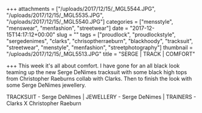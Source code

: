 +++
attachments = ["/uploads/2017/12/15/_MGL5544.JPG", "/uploads/2017/12/15/_MGL5535.JPG", "/uploads/2017/12/15/_MGL5540.JPG"]
categories = ["mensstyle", "menswear", "menfashion", "streetwear"]
date = "2017-12-15T14:17:12+00:00"
slug = ""
tags = ["proudlock", "proudlockstyle", "sergedenimes", "clarks", "chrisoptherraeburn", "blackhoody", "tracksuit", "streetwear", "menstyle", "menfashion", "streetphotography"]
thumbnail = "/uploads/2017/12/15/_MGL5513.JPG"
title = "SERGE | TRACK | COMFORT"

+++
This week it's all about comfort. I have gone for an all black look teaming up the new Serge DeNimes tracksuit with some black high tops from Christopher Raeburns collab with Clarks. Then to finish the look with some Serge DeNimes jewellery.

TRACKSUIT - Serge DeNImes | JEWELLERY - Serge DeNimes | TRAINERS - Clarks X Christopher Raeburn 